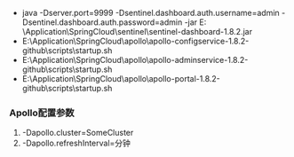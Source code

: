 - java -Dserver.port=9999 -Dsentinel.dashboard.auth.username=admin -Dsentinel.dashboard.auth.password=admin -jar E:
  \\Application\\SpringCloud\\sentinel\\sentinel-dashboard-1.8.2.jar
- E:\\Application\\SpringCloud\\apollo\\apollo-configservice-1.8.2-github\\scripts\\startup.sh
- E:\\Application\\SpringCloud\\apollo\\apollo-adminservice-1.8.2-github\\scripts\\startup.sh
- E:\\Application\\SpringCloud\\apollo\\apollo-portal-1.8.2-github\\scripts\\startup.sh

### Apollo配置参数

1. -Dapollo.cluster=SomeCluster
2. -Dapollo.refreshInterval=分钟
